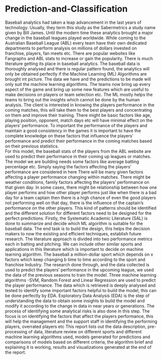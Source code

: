 # Prediction-and-Classification
Baseball analytics had taken a leap advancement in the last years of technology. Usually, they term this study as the Sabermetrics a study name given by Bill James. Until the modern time these analytics brought a major change in the baseball leagues played worldwide. While coming to the Australian Baseball League (ABL) every team have their own dedicated departments to perform analysis on millions of dollars invested on franchise, players, fan meets etc. There are popular websites like Fangraphs and ABL stats to increase or gain the popularity. There is much literature getting its place in baseball analytics. 
The baseball data is thoroughly analysed and there is regular pattern found, the analytics will only be obtained perfectly if the Machine Learning (ML) Algorithms are brought int picture. The data we have and the predictions to be made will only suit the machine learning algorithms. The teams now bring up every aspect of the game and bring up some new features which are useful to make decisions on players or team selection etc. The ML mostly helps the teams to bring out the insights which cannot be done by the human analysis. 
The client is interested in knowing the players performance in the coming matches, this will take them to the best players and concentrating on them and improve their training. There might be basic factors like age, playing position, opponent, match days etc will have minimal effect on the players’ performance. To important the performance of the players and maintain a good consistency in the games it is important to have the complete knowledge on these factors that influence the players’ performance and predict their performance in the coming matches based on their previous statistics.  
For this model, the baseball stats of the players from the ABL website are used to predict their performance in their coming up leagues or matches. The model we are building needs some factors like average batting percentage etc. Simply saying the factors affecting the players’ performance are considered in here 
There will be many given factors affecting a player performance changing within matches. There might be weather conditions, family factors affecting the players’ performance on that given day. In some cases, there might be relationship between how one player performs and how other player performs just like when there is a bad day for a team captain then there is a high chance of even the good players not performing well on that day, there is the influence of the captain’s performance on the other players. This kind of patterns should be identified and the different solution for different factors need to be designed for the perfect predictions. 
Firstly, the Systematic Academic Literature (SAL) is done to summarize and decide which ML algorithm is suitable for the baseball data. The end task is to build the design, this helps the decision makers to now the existing and efficient techniques, establish future research. The literature approach is divided into two performance metrics each in batting and pitching. We can include other similar sports and applications in this literature which is important to decide on machine learning algorithm. The baseball a million-dollar sport which depends on x factors which keep changing b time to time according to the sport and franchise Industry. 
The research done through, and the data collected is used to predict the players’ performance in the upcoming league, we used the data of the previous seasons to train the model. Three machine learning algorithms -SVM, Random Forest and Linear Regression are used to predict the player performance. 
The data which is retrieved is deeply analysed and tested to identify some important factors helpful to build the model, this can be done perfectly by EDA. Exploratory Data Analysis (EDA) is the step of understanding the data to obtain some insights to build the model and modify it according to the change in data in near years or generations. The process of identifying some analytical risks is also done in this step. The focus is on identifying the factors that affect the players performance, this will help the management and the support staff in identifying the performing players, overrated players etc 
This report lists out the data description, pre-processing of data, literature review on different sports and different machine learning algorithms used, models generated for predictions and comparisons of models based on different criteria, the algorithm brief and explaining it is working, results and visualizations generated at the end of the report. 

